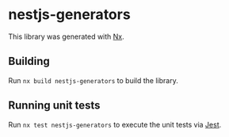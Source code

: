 # nestjs-generators

This library was generated with [Nx](https://nx.dev).

## Building

Run `nx build nestjs-generators` to build the library.

## Running unit tests

Run `nx test nestjs-generators` to execute the unit tests via [Jest](https://jestjs.io).

